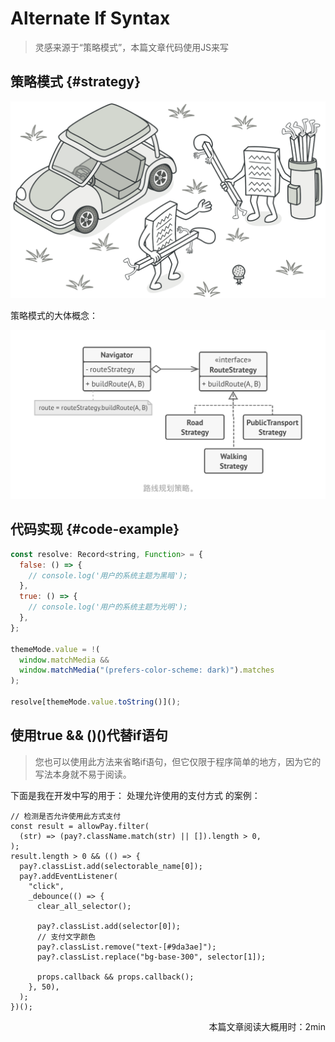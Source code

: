 # Alternate If Syntax

> 灵感来源于“策略模式”，本篇文章代码使用JS来写

## 策略模式 {#strategy}

<p>
    <img src="./strategy-2x.png" alt="strategy-2x" width="600" />
</p>

策略模式的大体概念：

<p>
    <img src="./route-strategy.png" alt="route-strategy" width="600" />
</p>

## 代码实现 {#code-example}

```js
const resolve: Record<string, Function> = {
  false: () => {
    // console.log('用户的系统主题为黑暗');
  },
  true: () => {
    // console.log('用户的系统主题为光明');
  },
};

themeMode.value = !(
  window.matchMedia &&
  window.matchMedia("(prefers-color-scheme: dark)").matches
);

resolve[themeMode.value.toString()]();
```

## 使用true && ()()代替if语句

> 您也可以使用此方法来省略if语句，但它仅限于程序简单的地方，因为它的写法本身就不易于阅读。

下面是我在开发中写的用于： 处理允许使用的支付方式 的案例：

```js{5,20}
// 检测是否允许使用此方式支付
const result = allowPay.filter(
  (str) => (pay?.className.match(str) || []).length > 0,
);
result.length > 0 && (() => {
  pay?.classList.add(selectorable_name[0]);
  pay?.addEventListener(
    "click",
    _debounce(() => {
      clear_all_selector();

      pay?.classList.add(selector[0]);
      // 支付文字颜色
      pay?.classList.remove("text-[#9da3ae]");
      pay?.classList.replace("bg-base-300", selector[1]);

      props.callback && props.callback();
    }, 50),
  );
})();
```

<p align="right">本篇文章阅读大概用时：2min</p>

